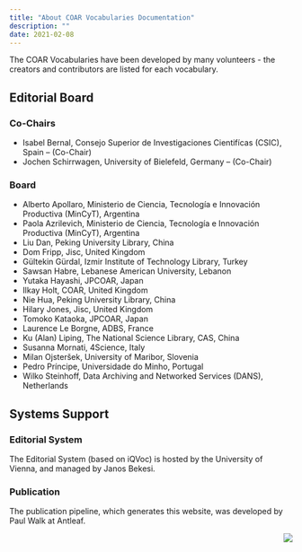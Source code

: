 ```yaml
---
title: "About COAR Vocabularies Documentation"
description: ""
date: 2021-02-08
---
```


The COAR Vocabularies have been developed by many volunteers - the creators and contributors are listed for each
vocabulary.

<div class="row">
    <div class="col">
        <h2>Editorial Board</h2>
        <h3>Co-Chairs</h3>
        <ul>
            <li>Isabel Bernal, Consejo Superior de Investigaciones Cientifícas (CSIC), Spain – (Co-Chair)</li>
            <li>Jochen Schirrwagen, University of Bielefeld, Germany – (Co-Chair)</li>
        </ul>
        <h3>Board</h3>
        <ul>
            <li>Alberto Apollaro, Ministerio de Ciencia, Tecnología e Innovación Productiva (MinCyT), Argentina</li>
            <li>Paola Azrilevich, Ministerio de Ciencia, Tecnología e Innovación Productiva (MinCyT), Argentina</li>
            <li>Liu Dan, Peking University Library, China</li>
            <li>Dom Fripp, Jisc, United Kingdom</li>
            <li>Gültekin Gürdal, Izmir Institute of Technology Library, Turkey</li>
            <li>Sawsan Habre, Lebanese American University, Lebanon</li>
            <li>Yutaka Hayashi, JPCOAR, Japan</li>
            <li>Ilkay Holt, COAR, United Kingdom</li>
            <li>Nie Hua, Peking University Library, China</li>
            <li>Hilary Jones, Jisc, United Kingdom</li>
            <li>Tomoko Kataoka, JPCOAR, Japan</li>
            <li>Laurence Le Borgne, ADBS, France</li>
            <li>Ku (Alan) Liping, The National Science Library, CAS, China</li>
            <li>Susanna Mornati, 4Science, Italy</li>
            <li>Milan Ojsteršek, University of Maribor, Slovenia</li>
            <li>Pedro Príncipe, Universidade do Minho, Portugal</li>
            <li>Wilko Steinhoff, Data Archiving and Networked Services (DANS), Netherlands</li>
        </ul>
    </div>
    <div class="col">
        <h2>Systems Support</h2>
        <h3>Editorial System</h3>
        <p>The Editorial System (based on iQVoc) is hosted by the University of Vienna, and managed by Janos Bekesi.</p>
        <h3>Publication</h3>
        <p>The publication pipeline, which generates this website, was developed by Paul Walk at Antleaf.</p>
    </div>
</div>
<div class="row">
    <div class="col">
        <div style="text-align: right;">
            <img src="/images/antleaf_logo.png" style="max-width: 150px;"/>
        </div>
    </div>
</div>
